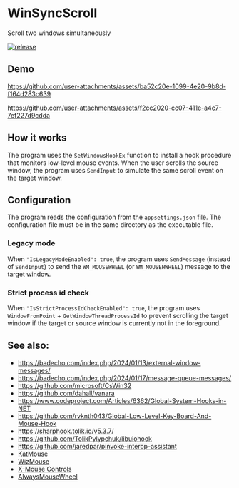 # WinSyncScroll
Scroll two windows simultaneously

[![release](https://github.com/magicxor/WinSyncScroll/actions/workflows/release.yml/badge.svg)](https://github.com/magicxor/WinSyncScroll/actions/workflows/release.yml)

## Demo

https://github.com/user-attachments/assets/ba52c20e-1099-4e20-9b8d-f164d283c639

https://github.com/user-attachments/assets/f2cc2020-cc07-411e-a4c7-7ef227d9cdda

## How it works

The program uses the `SetWindowsHookEx` function to install a hook procedure that monitors low-level mouse events. When the user scrolls the source window, the program uses `SendInput` to simulate the same scroll event on the target window.

## Configuration

The program reads the configuration from the `appsettings.json` file. The configuration file must be in the same directory as the executable file.

### Legacy mode

When `"IsLegacyModeEnabled": true`, the program uses `SendMessage` (instead of `SendInput`) to send the `WM_MOUSEWHEEL` (or `WM_MOUSEHWHEEL`) message to the target window.

### Strict process id check

When `"IsStrictProcessIdCheckEnabled": true`, the program uses `WindowFromPoint` + `GetWindowThreadProcessId` to prevent scrolling the target window if the target or source window is currently not in the foreground.

## See also:
- https://badecho.com/index.php/2024/01/13/external-window-messages/
- https://badecho.com/index.php/2024/01/17/message-queue-messages/
- https://github.com/microsoft/CsWin32
- https://github.com/dahall/vanara
- https://www.codeproject.com/Articles/6362/Global-System-Hooks-in-NET
- https://github.com/rvknth043/Global-Low-Level-Key-Board-And-Mouse-Hook
- https://sharphook.tolik.io/v5.3.7/
- https://github.com/TolikPylypchuk/libuiohook
- https://github.com/jaredpar/pinvoke-interop-assistant
- [KatMouse](https://ehiti.de/katmouse/)
- [WizMouse](https://antibody-software.com/wizmouse)
- [X-Mouse Controls](https://github.com/joelpurra/xmouse-controls)
- [AlwaysMouseWheel](http://www.softwareok.com/?Download=AlwaysMouseWheel)
